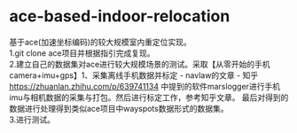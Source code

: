 # ace-based-indoor-relocation
基于ace(加速坐标编码)的较大规模室内重定位实现。  
1.git clone ace项目并根据指引完成复现。  
2.建立自己的数据集对ace进行较大规模场景的测试。采取【从零开始的手机camera+imu+gps】1、采集离线手机数据并标定 - navlaw的文章 - 知乎
https://zhuanlan.zhihu.com/p/639741134 中提到的软件marslogger进行手机imu与相机数据的采集与打包。然后进行标定工作，参考知乎文章。
最后对得到的数据进行处理得到类似ace项目中wayspots数据形式的数据集。  
3.进行测试。
